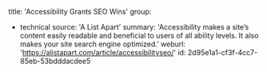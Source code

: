 title: 'Accessibility Grants SEO Wins'
group:
  - technical
source: 'A List Apart'
summary: 'Accessibility makes a site’s content easily readable and beneficial to users of all ability levels. It also makes your site search engine optimized.'
weburl: 'https://alistapart.com/article/accessibilityseo/'
id: 2d95e1a1-cf3f-4cc7-85eb-53bdddacdee5
